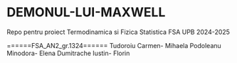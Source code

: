 # DEMONUL-LUI-MAXWELL
Repo pentru proiect Termodinamica si Fizica Statistica FSA UPB 2024-2025


======FSA_AN2_gr.1324======
Tudoroiu Carmen- Mihaela
Podoleanu Minodora- Elena
Dumitrache Iustin- Florin

